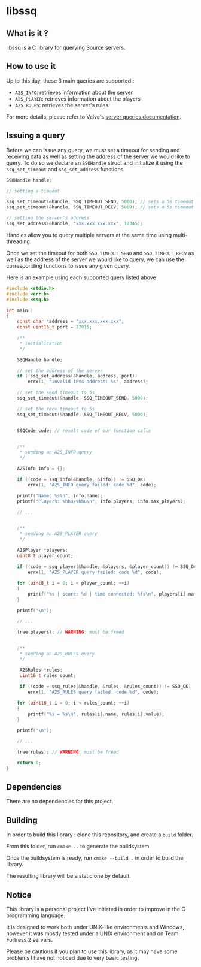 # libssq

## What is it ?

libssq is a C library for querying Source servers.

## How to use it

Up to this day, these 3 main queries are supported :
- `A2S_INFO`: retrieves information about the server
- `A2S_PLAYER`: retrieves information about the players
- `A2S_RULES`: retrieves the server's rules

For more details, please refer to Valve's [server queries documentation](https://developer.valvesoftware.com/wiki/Server_queries).

## Issuing a query

Before we can issue any query, we must set a timeout for sending and receiving data as well as setting the
address of the server we would like to query. To do so we declare an `SSQHandle` struct and initialize it
using the `ssq_set_timeout` and `ssq_set_address` functions.

```c
SSQHandle handle;

// setting a timeout

ssq_set_timeout(&handle, SSQ_TIMEOUT_SEND, 5000); // sets a 5s timeout for sending
ssq_set_timeout(&handle, SSQ_TIMEOUT_RECV, 5000); // sets a 5s timeout for receiving

// setting the server's address
ssq_set_address(&handle, "xxx.xxx.xxx.xxx", 12345);
```

Handles allow you to query multiple servers at the same time using multi-threading.

Once we set the timeout for both `SSQ_TIMEOUT_SEND` and `SSQ_TIMEOUT_RECV` as well as the address of the server
we would like to query, we can use the corresponding functions to issue any given query.

Here is an example using each supported query listed above

```c
#include <stdio.h>
#include <err.h>
#include <ssq.h>

int main()
{
    const char *address = "xxx.xxx.xxx.xxx";
    const uint16_t port = 27015;

    /**
     * initialization
     */

    SSQHandle handle;

    // set the address of the server
    if (!ssq_set_address(&handle, address, port))
        errx(1, "invalid IPv4 address: %s", address);

    // set the send timeout to 5s
    ssq_set_timeout(&handle, SSQ_TIMEOUT_SEND, 5000);

    // set the recv timeout to 5s
    ssq_set_timeout(&handle, SSQ_TIMEOUT_RECV, 5000);


    SSQCode code; // result code of our function calls


    /**
     * sending an A2S_INFO query
     */

    A2SInfo info = {};

    if ((code = ssq_info(&handle, &info)) != SSQ_OK)
        errx(1, "A2S_INFO query failed: code %d", code);

    printf("Name: %s\n", info.name);
    printf("Players: %hhu/%hhu\n", info.players, info.max_players);

    // ...


    /**
     * sending an A2S_PLAYER query
     */

    A2SPlayer *players;
    uint8_t player_count;

    if ((code = ssq_player(&handle, &players, &player_count)) != SSQ_OK)
        errx(1, "A2S_PLAYER query failed: code %d", code);

    for (uint8_t i = 0; i < player_count; ++i)
    {
        printf("%s | score: %d | time connected: %fs\n", players[i].name, players[i].score, players[i].duration);
    }

    printf("\n");

    // ...

    free(players); // WARNING: must be freed


    /**
     * sending an A2S_RULES query
     */

     A2SRules *rules;
     uint16_t rules_count;

     if ((code = ssq_rules(&handle, &rules, &rules_count)) != SSQ_OK)
        errx(1, "A2S_RULES query failed: code %d", code);

    for (uint16_t i = 0; i < rules_count; ++i)
    {
        printf("%s = %s\n", rules[i].name, rules[i].value);
    }

    printf("\n");

    // ...

    free(rules); // WARNING: must be freed

    return 0;
}
```

## Dependencies

There are no dependencies for this project.

## Building

In order to build this library : clone this repository, and create a `build` folder.

From this folder, run `cmake ..` to generate the buildsystem.

Once the buildsystem is ready, run `cmake --build .` in order to build the library.

The resulting library will be a static one by default.

## Notice

This library is a personal project I've initiated in order to improve in the C programming language.

It is designed to work both under UNIX-like environments and Windows, however it was mostly tested under a UNIX
environment and on Team Fortress 2 servers.

Please be cautious if you plan to use this library, as it may have some problems I have not noticed due to
very basic testing.
